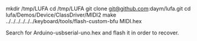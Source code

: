 mkdir /tmp/LUFA
cd /tmp/LUFA
git clone git@github.com:daym/lufa.git
cd lufa/Demos/Device/ClassDriver/MIDI2
make
../../../../../../keyboard/tools/flash-custom-bfu MIDI.hex

Search for Arduino-usbserial-uno.hex and flash it in order to recover.

